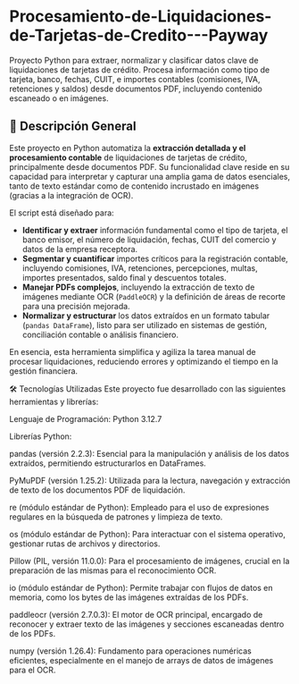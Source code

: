 # Procesamiento-de-Liquidaciones-de-Tarjetas-de-Credito---Payway
Proyecto Python para extraer, normalizar y clasificar datos clave de liquidaciones de tarjetas de crédito. Procesa información como tipo de tarjeta, banco, fechas, CUIT, e importes contables (comisiones, IVA, retenciones y saldos) desde documentos PDF, incluyendo contenido escaneado o en imágenes.


## 📄 Descripción General

Este proyecto en Python automatiza la **extracción detallada y el procesamiento contable** de liquidaciones de tarjetas de crédito, principalmente desde documentos PDF. Su funcionalidad clave reside en su capacidad para interpretar y capturar una amplia gama de datos esenciales, tanto de texto estándar como de contenido incrustado en imágenes (gracias a la integración de OCR).

El script está diseñado para:

* **Identificar y extraer** información fundamental como el tipo de tarjeta, el banco emisor, el número de liquidación, fechas, CUIT del comercio y datos de la empresa receptora.
* **Segmentar y cuantificar** importes críticos para la registración contable, incluyendo comisiones, IVA, retenciones, percepciones, multas, importes presentados, saldo final y descuentos totales.
* **Manejar PDFs complejos**, incluyendo la extracción de texto de imágenes mediante OCR (`PaddleOCR`) y la definición de áreas de recorte para una precisión mejorada.
* **Normalizar y estructurar** los datos extraídos en un formato tabular (`pandas DataFrame`), listo para ser utilizado en sistemas de gestión, conciliación contable o análisis financiero.

En esencia, esta herramienta simplifica y agiliza la tarea manual de procesar liquidaciones, reduciendo errores y optimizando el tiempo en la gestión financiera.

🛠️ Tecnologías Utilizadas
Este proyecto fue desarrollado con las siguientes herramientas y librerías:

Lenguaje de Programación: Python 3.12.7

Librerías Python:

pandas (versión 2.2.3): Esencial para la manipulación y análisis de los datos extraídos, permitiendo estructurarlos en DataFrames.

PyMuPDF (versión 1.25.2): Utilizada para la lectura, navegación y extracción de texto de los documentos PDF de liquidación.

re (módulo estándar de Python): Empleado para el uso de expresiones regulares en la búsqueda de patrones y limpieza de texto.

os (módulo estándar de Python): Para interactuar con el sistema operativo, gestionar rutas de archivos y directorios.

Pillow (PIL, versión 11.0.0): Para el procesamiento de imágenes, crucial en la preparación de las mismas para el reconocimiento OCR.

io (módulo estándar de Python): Permite trabajar con flujos de datos en memoria, como los bytes de las imágenes extraídas de los PDFs.

paddleocr (versión 2.7.0.3): El motor de OCR principal, encargado de reconocer y extraer texto de las imágenes y secciones escaneadas dentro de los PDFs.

numpy (versión 1.26.4): Fundamento para operaciones numéricas eficientes, especialmente en el manejo de arrays de datos de imágenes para el OCR.

